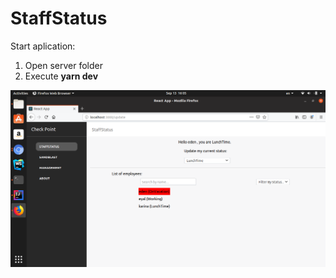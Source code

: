 # StaffStatus

Start aplication:
1. Open server folder
2. Execute **yarn dev**


![alt text](https://raw.githubusercontent.com/edengby/SmartStaff/master/Screenshots/Screenshot%20from%202019-09-13%2016-05-17.png)
